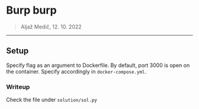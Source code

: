 # Burp burp
> Aljaž Medič, 12. 10. 2022
---

## Setup
Specify flag as an argument to Dockerfile. By default, port 3000 is open on the container. Specify accordingly in `docker-compose.yml`.


### Writeup

Check the file under `solution/sol.py`